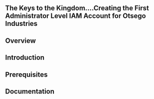 ## The Keys to the Kingdom....Creating the First Administrator Level IAM Account for Otsego Industries

## Overview

## Introduction

## Prerequisites

## Documentation

